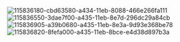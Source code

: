 ![115836180-cbd63580-a434-11eb-8088-466e266fa111](https://user-images.githubusercontent.com/83002941/115837648-713dd900-a436-11eb-84e6-910de6dafe00.jpg)				![115836550-3dae7f00-a435-11eb-8e7d-296dc29a84cb](https://user-images.githubusercontent.com/83002941/115837669-769b2380-a436-11eb-992f-e43c9858708e.jpg)				![115836905-a39b0680-a435-11eb-8e3a-9d93e368be78](https://user-images.githubusercontent.com/83002941/115837687-7c910480-a436-11eb-8cb8-005637d66fd1.jpg)				![115836820-8fefa000-a435-11eb-8bce-e4d38d897b3a](https://user-images.githubusercontent.com/83002941/115837701-80248b80-a436-11eb-9dd5-2cc441578f6c.jpg)




